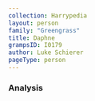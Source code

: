 ```yaml
---
collection: Harrypedia
layout: person
family: "Greengrass"
title: Daphne
grampsID: I0179
author: Luke Schierer
pageType: person
---
```


### Analysis
